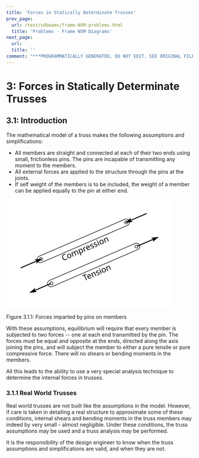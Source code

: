 ```yaml
---
title: 'Forces in Statically Determinate Trusses'
prev_page:
  url: /text/sdbeams/frame-NVM-problems.html
  title: 'Problems - Frame NVM Diagrams'
next_page:
  url: 
  title: ''
comment: "***PROGRAMMATICALLY GENERATED, DO NOT EDIT. SEE ORIGINAL FILES IN /content***"
---
```

# 3: Forces in Statically Determinate Trusses

## 3.1: Introduction

The mathematical model of a truss makes the following assumptions and simplifications:

* All members are straight and connected at each of their two ends
  using small, frictionless pins.  The pins are incapable of
  transmitting any moment to the members.
* All external forces are applied to the structure through the pins at
  the joints.
* If self weight of the members is to be included, the weight of a
  member can be applied equally to the pin at either end.

![Figure](../../images/sdtrusses/intro/bar-forces.svg)

Figure 3.1.1: Forces imparted by pins on members

With these assumptions, equilibrium will require that every member is
subjected to two forces -- one at each end transmitted by the pin.
The forces must be equal and opposite at the ends, directed along the
axis joining the pins, and will subject the member to either a pure
tensile or pure compressive force.  There will no shears or bending
moments in the members.

All this leads to the ability to use a very special analysis technique
to determine the internal forces in trusses.

### 3.1.1 Real World Trusses

Real world trusses are not built like the assumptions in the model.
However, if care is taken in detailing a real structure to approximate
some of these conditions, internal shears and bending moments in the
truss members may indeed by very small - almost negligible.  Under
these conditions, the truss assumptions may be used and a truss
analysis may be performed.

<div class="admonition important">
It is the responsibility of the design engineer to know when the truss
assumptions and simplifications are valid, and when they are not.
</div>
